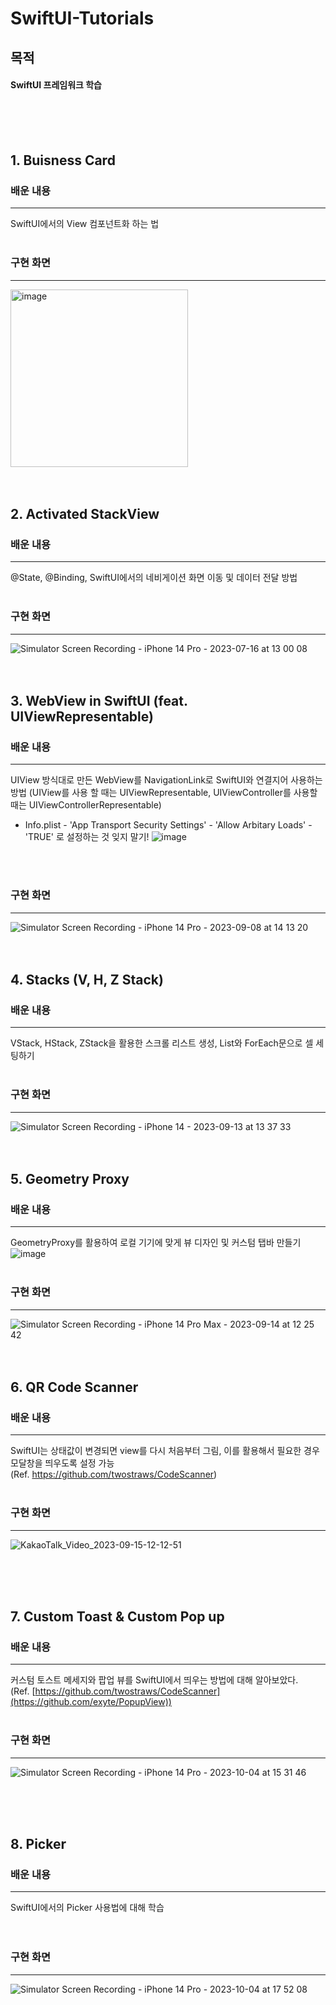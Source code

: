 # SwiftUI-Tutorials
목적
---
#### SwiftUI 프레임워크 학습
<br>
<br>
<br>

## 1. Buisness Card
### 배운 내용
---
SwiftUI에서의 View 컴포넌트화 하는 법
<br>
<br>

### 구현 화면
---
<img width="284" alt="image" src="https://github.com/samusesapple/SwiftUI-Tutorials/assets/126672733/036ddd41-3279-4746-ac20-ff2c885673db">
<br>
<br>
<br>

## 2. Activated StackView
### 배운 내용
---
@State, @Binding, SwiftUI에서의 네비게이션 화면 이동 및 데이터 전달 방법
<br>
<br>

### 구현 화면
---
![Simulator Screen Recording - iPhone 14 Pro - 2023-07-16 at 13 00 08](https://github.com/samusesapple/SwiftUI-Tutorials/assets/126672733/76d2505f-d010-44e2-8c88-9b31d8416bef)
<br>
<br>
<br>

## 3. WebView in SwiftUI (feat. UIViewRepresentable)
### 배운 내용
--- 
UIView 방식대로 만든 WebView를 NavigationLink로 SwiftUI와 연결지어 사용하는 방법 (UIView를 사용 할 때는 UIViewRepresentable, UIViewController를 사용할 때는 UIViewControllerRepresentable)
* Info.plist - 'App Transport Security Settings' - 'Allow Arbitary Loads' - 'TRUE' 로 설정하는 것 잊지 말기!
  ![image](https://github.com/samusesapple/SwiftUI-Tutorials/assets/126672733/89a0e711-88b7-43e5-ac6e-680c9a29c393)
<br>
<br>

### 구현 화면
---
![Simulator Screen Recording - iPhone 14 Pro - 2023-09-08 at 14 13 20](https://github.com/samusesapple/SwiftUI-Tutorials/assets/126672733/f453afae-e9ed-466e-bae3-703f5aba6dab)
<br>
<br>
<br>

## 4. Stacks (V, H, Z Stack)
### 배운 내용
--- 
VStack, HStack, ZStack을 활용한 스크롤 리스트 생성, List와 ForEach문으로 셀 세팅하기
<br>
<br> 

### 구현 화면
---
![Simulator Screen Recording - iPhone 14 - 2023-09-13 at 13 37 33](https://github.com/samusesapple/SwiftUI-Tutorials/assets/126672733/cb3b21bd-fd27-4778-a8a8-e7659ee0d3ed)
<br>
<br>
<br>

## 5. Geometry Proxy
### 배운 내용
--- 
GeometryProxy를 활용하여 로컬 기기에 맞게 뷰 디자인 및 커스텀 탭바 만들기
![image](https://github.com/samusesapple/SwiftUI-Tutorials/assets/126672733/544d207e-90f8-479a-b04a-3115e45e5a94)
<br>
<br> 

### 구현 화면
---
![Simulator Screen Recording - iPhone 14 Pro Max - 2023-09-14 at 12 25 42](https://github.com/samusesapple/SwiftUI-Tutorials/assets/126672733/78501a2c-96c7-487e-b831-706e6e193b5e)
<br>
<br>
<br>

## 6. QR Code Scanner
### 배운 내용
--- 
SwiftUI는 상태값이 변경되면 view를 다시 처음부터 그림, 이를 활용해서 필요한 경우 모달창을 띄우도록 설정 가능 <br>
(Ref. https://github.com/twostraws/CodeScanner)
<br>
<br> 

### 구현 화면
---
![KakaoTalk_Video_2023-09-15-12-12-51](https://github.com/samusesapple/SwiftUI-Tutorials/assets/126672733/9355381d-9104-43e0-9340-2f33f1052eaa)

<br>
<br>
<br>

## 7. Custom Toast & Custom Pop up
### 배운 내용
--- 
커스텀 토스트 메세지와 팝업 뷰를 SwiftUI에서 띄우는 방법에 대해 알아보았다. <br>
(Ref. [https://github.com/twostraws/CodeScanner](https://github.com/exyte/PopupView))
<br>
<br> 

### 구현 화면
---
![Simulator Screen Recording - iPhone 14 Pro - 2023-10-04 at 15 31 46](https://github.com/samusesapple/SwiftUI-Tutorials/assets/126672733/ffbf0744-5468-4fd3-923f-dee268bd9fb2)

<br>
<br>
<br>

## 8. Picker
### 배운 내용
--- 
SwiftUI에서의 Picker 사용법에 대해 학습 <br>
<br>
<br> 

### 구현 화면
---
![Simulator Screen Recording - iPhone 14 Pro - 2023-10-04 at 17 52 08](https://github.com/samusesapple/SwiftUI-Tutorials/assets/126672733/60279cf7-a4de-4b12-a51f-1f564204d540)


